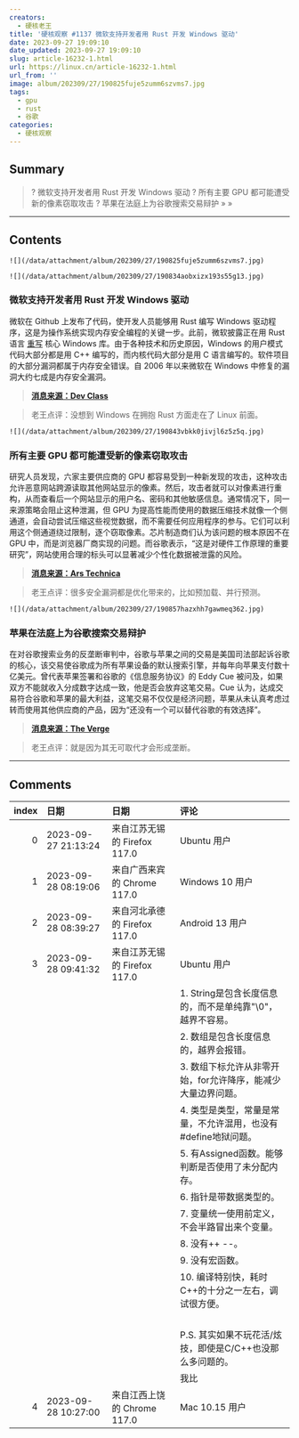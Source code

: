 ```yaml
---
creators:
  - 硬核老王
title: '硬核观察 #1137 微软支持开发者用 Rust 开发 Windows 驱动'
date: 2023-09-27 19:09:10
date_updated: 2023-09-27 19:09:10
slug: article-16232-1.html
url: https://linux.cn/article-16232-1.html
url_from: ''
image: album/202309/27/190825fuje5zumm6szvms7.jpg
tags:
  - gpu
  - rust
  - 谷歌
categories:
  - 硬核观察
---
```


## Summary

> ? 微软支持开发者用 Rust 开发 Windows 驱动
> ? 所有主要 GPU 都可能遭受新的像素窃取攻击
> ? 苹果在法庭上为谷歌搜索交易辩护
> » 
> »

***

<!-- more -->

## Contents

`![](/data/attachment/album/202309/27/190825fuje5zumm6szvms7.jpg)`

`![](/data/attachment/album/202309/27/190834aobxizx193s55g13.jpg)`

### 微软支持开发者用 Rust 开发 Windows 驱动

微软在 Github 上发布了代码，使开发人员能够用 Rust 编写 Windows 驱动程序，这是为操作系统实现内存安全编程的关键一步。此前，微软披露正在用 Rust 语言 [重写](https://linux.cn/article-15763-1.html) 核心 Windows 库。由于各种技术和历史原因，Windows 的用户模式代码大部分都是用 C++ 编写的，而内核代码大部分是用 C 语言编写的。软件项目的大部分漏洞都属于内存安全错误。自 2006 年以来微软在 Windows 中修复的漏洞大约七成是内存安全漏洞。

> 
> **[消息来源：Dev Class](https://devclass.com/2023/09/25/microsoft-posts-early-stages-code-for-developing-windows-drivers-in-rust/)**
> 
> 
> 

> 
> 老王点评：没想到 Windows 在拥抱 Rust 方面走在了 Linux 前面。
> 
> 
> 

`![](/data/attachment/album/202309/27/190843vbkk0jivjl6z5z5q.jpg)`

### 所有主要 GPU 都可能遭受新的像素窃取攻击

研究人员发现，六家主要供应商的 GPU 都容易受到一种新发现的攻击，这种攻击允许恶意网站跨源读取其他网站显示的像素。然后，攻击者就可以对像素进行重构，从而查看后一个网站显示的用户名、密码和其他敏感信息。通常情况下，同一来源策略会阻止这种泄漏，但 GPU 为提高性能而使用的数据压缩技术就像一个侧通道，会自动尝试压缩这些视觉数据，而不需要任何应用程序的参与。它们可以利用这个侧通道绕过限制，逐个窃取像素。芯片制造商们认为该问题的根本原因不在 GPU 中，而是浏览器厂商实现的问题。而谷歌表示，“这是对硬件工作原理的重要研究”，网站使用合理的标头可以显著减少个性化数据被泄露的风险。

> 
> **[消息来源：Ars Technica](https://arstechnica.com/security/2023/09/gpus-from-all-major-suppliers-are-vulnerable-to-new-pixel-stealing-attack/)**
> 
> 
> 

> 
> 老王点评：很多安全漏洞都是优化带来的，比如预加载、并行预测。
> 
> 
> 

`![](/data/attachment/album/202309/27/190857hazxhh7gawmeq362.jpg)`

### 苹果在法庭上为谷歌搜索交易辩护

在对谷歌搜索业务的反垄断审判中，谷歌与苹果之间的交易是美国司法部起诉谷歌的核心，该交易使谷歌成为所有苹果设备的默认搜索引擎，并每年向苹果支付数十亿美元。曾代表苹果签署和谷歌的《信息服务协议》的 Eddy Cue 被问及，如果双方不能就收入分成数字达成一致，他是否会放弃这笔交易。Cue 认为，达成交易符合谷歌和苹果的最大利益，这笔交易不仅仅是经济问题，苹果从未认真考虑过转而使用其他供应商的产品，因为“还没有一个可以替代谷歌的有效选择”。

> 
> **[消息来源：The Verge](https://www.theverge.com/2023/9/26/23891037/apple-eddy-cue-testimony-us-google)**
> 
> 
> 

> 
> 老王点评：就是因为其无可取代才会形成垄断。
> 
> 
>

***

## Comments

|   index | 日期                | 日期                                         | 评论                                                                                                                                                      |
|--------:|:--------------------|:---------------------------------------------|:----------------------------------------------------------------------------------------------------------------------------------------------------------|
|       0 | 2023-09-27 21:13:24 | 来自江苏无锡的 Firefox 117.0|Ubuntu 用户     | 强数据类型的语言，内存安全性都比较好。例如Pascal/delphi/lazarus。至少不会稀里糊涂的找不到对象。也不会弄不清++++j++++到底是几。 |
|       1 | 2023-09-28 08:19:06 | 来自广西来宾的 Chrome 117.0|Windows 10 用户  | Github是什么，我根本就不知道啊！                                                                                               |
|       2 | 2023-09-28 08:39:27 | 来自河北承德的 Firefox 117.0|Android 13 用户 | 根本不是一回事。                                                                                                               |
|       3 | 2023-09-28 09:41:32 | 来自江苏无锡的 Firefox 117.0|Ubuntu 用户     | 在pascal里：<br />                                                                                                             |
|         |                     |                                              | 1. String是包含长度信息的，而不是单纯靠&quot;\0&quot;，越界不容易。<br />                                                                            |
|         |                     |                                              | 2. 数组是包含长度信息的，越界会报错。<br />                                                                               |
|         |                     |                                              | 3. 数组下标允许从非零开始，for允许降序，能减少大量边界问题。<br />                                                                                        |
|         |                     |                                              | 4. 类型是类型，常量是常量，不允许混用，也没有#define地狱问题。<br />                                                                    |
|         |                     |                                              | 5. 有Assigned函数。能够判断是否使用了未分配内存。<br />                                                                                           |
|         |                     |                                              | 6. 指针是带数据类型的。<br />                                                                                 |
|         |                     |                                              | 7. 变量统一使用前定义，不会半路冒出来个变量。<br />                                                                                                 |
|         |                     |                                              | 8. 没有++ --。<br />                                                                                    |
|         |                     |                                              | 9. 没有宏函数。<br />                                                                                                                |
|         |                     |                                              | 10. 编译特别快，耗时C++的十分之一左右，调试很方便。<br />                                                                         |
|         |                     |                                              | <br />                                                                                                                         |
|         |                     |                                              | P.S. 其实如果不玩花活/炫技，即使是C/C++也没那么多问题的。<br />                                                                             |
|         |                     |                                              | 我比                                                                                                                             |
|       4 | 2023-09-28 10:27:00 | 来自江西上饶的 Chrome 117.0|Mac 10.15 用户   | 和强不强类型没关系，核心问题是内存管理方式。                                                                                   |
